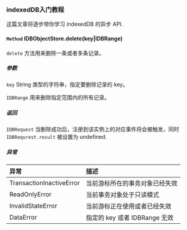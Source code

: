 ### indexedDB入门教程

这篇文章将逐步带你学习 indexedDB 的异步 API.


#### `Method` IDBObjectStore.delete(key|IDBRange)

`delete` 方法用来删除一条或者多条记录。

##### 参数

`key` String 类型的字符串，指定要删除记录的 key。

`IDBRange` 用来删除指定范围内的所有记录。

##### 返回

`IDBRequest` 当删除成功后，注册到该实例上的对应事件将会被触发，同时 `IDBRequrest.result` 被设置为 undefined.

##### 异常

| 异常                      | 描述                        |
| :--------                | :-------                    |
| TransactionInactiveError | 当前游标所在的事务对象已经失效  |
| ReadOnlyError            | 当前事务对象处于只读模式       |
| InvalidStateError        | 当前游标正在使用或者已经失效    |
| DataError                | 指定的 key 或者 IDBRange 无效 |